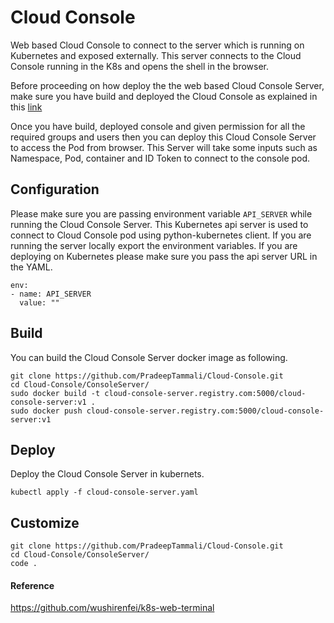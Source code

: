 # Cloud Console 

Web based Cloud Console to connect to the server which is running on Kubernetes and exposed externally. This server connects to the Cloud Console running in the K8s and opens the shell in the browser.

Before proceeding on how deploy the the web based Cloud Console Server, make sure you have build and deployed the Cloud Console as explained in this [link](https://github.com/PradeepTammali/Cloud-Console/tree/main/Console)

Once you have build, deployed console and given permission for all the required groups and users then you can deploy this Cloud Console Server to access the Pod from browser. This Server will take some inputs such as Namespace, Pod, container and ID Token to connect to the console pod. 

## Configuration
Please make sure you are passing environment variable `API_SERVER` while running the Cloud Console Server. This Kubernetes api server is used to connect to Cloud Console pod using python-kubernetes client. If you are running the server locally export the environment variables. If you are deploying on Kubernetes please make sure you pass the api server URL in the YAML.
```
env:
- name: API_SERVER
  value: ""
```

## Build
You can build the Cloud Console Server docker image as following.
```
git clone https://github.com/PradeepTammali/Cloud-Console.git
cd Cloud-Console/ConsoleServer/
sudo docker build -t cloud-console-server.registry.com:5000/cloud-console-server:v1 .
sudo docker push cloud-console-server.registry.com:5000/cloud-console-server:v1
```

## Deploy
Deploy the Cloud Console Server in kubernets.
```
kubectl apply -f cloud-console-server.yaml
```

## Customize
```
git clone https://github.com/PradeepTammali/Cloud-Console.git
cd Cloud-Console/ConsoleServer/
code .
```

#### Reference

https://github.com/wushirenfei/k8s-web-terminal
